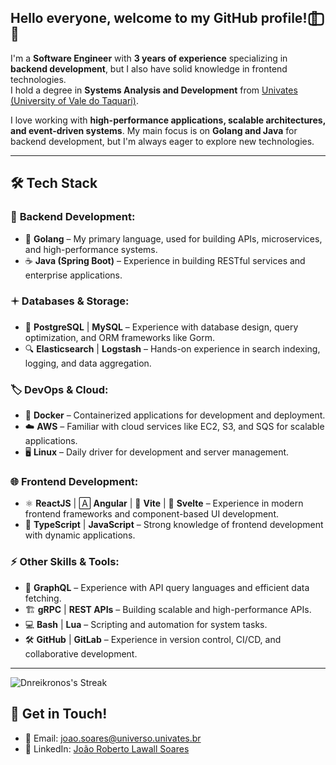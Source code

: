 ## Hello everyone, welcome to my GitHub profile! 🗽⃢⃢🗿  

I'm a **Software Engineer** with **3 years of experience** specializing in **backend development**, but I also have solid knowledge in frontend technologies.  
I hold a degree in **Systems Analysis and Development** from [Univates (University of Vale do Taquari)](https://www.univates.br/).  

I love working with **high-performance applications, scalable architectures, and event-driven systems**. My main focus is on **Golang and Java** for backend development, but I'm always eager to explore new technologies.  

---

## 🛠️ Tech Stack  

### 🔹 **Backend Development:**  
- 🐹 **Golang** – My primary language, used for building APIs, microservices, and high-performance systems.  
- ☕ **Java (Spring Boot)** – Experience in building RESTful services and enterprise applications.  

### 🟄️ **Databases & Storage:**  
- 📌 **PostgreSQL** | **MySQL** – Experience with database design, query optimization, and ORM frameworks like Gorm.  
- 🔍 **Elasticsearch** | **Logstash** – Hands-on experience in search indexing, logging, and data aggregation.  

### 🏷 **DevOps & Cloud:**  
- 🐳 **Docker** – Containerized applications for development and deployment.  
- ☁️ **AWS** – Familiar with cloud services like EC2, S3, and SQS for scalable applications.  
- 🖥 **Linux** – Daily driver for development and server management.  

### 🌐 **Frontend Development:**  
- ⚛ **ReactJS** | 🄰 **Angular** | 🚀 **Vite** | 💙 **Svelte** – Experience in modern frontend frameworks and component-based UI development.  
- 📝 **TypeScript** | **JavaScript** – Strong knowledge of frontend development with dynamic applications.  

### ⚡ **Other Skills & Tools:**  
- 🐜 **GraphQL** – Experience with API query languages and efficient data fetching.  
- 🏗️ **gRPC** | **REST APIs** – Building scalable and high-performance APIs.  
- 💻 **Bash** | **Lua** – Scripting and automation for system tasks.  
- 🛠 **GitHub** | **GitLab** – Experience in version control, CI/CD, and collaborative development.  

---
![Dnreikronos's Streak](https://github-readme-streak-stats.herokuapp.com/?user=Dnreikronos&theme=vue-dark&hide_border=true)

## 👯️ Get in Touch!  
- 📧 Email: [joao.soares@universo.univates.br](mailto:joao.soares@universo.univates.br)  
- 💼 LinkedIn: [João Roberto Lawall Soares](https://www.linkedin.com/in/joaorobertolawallsoares)  



